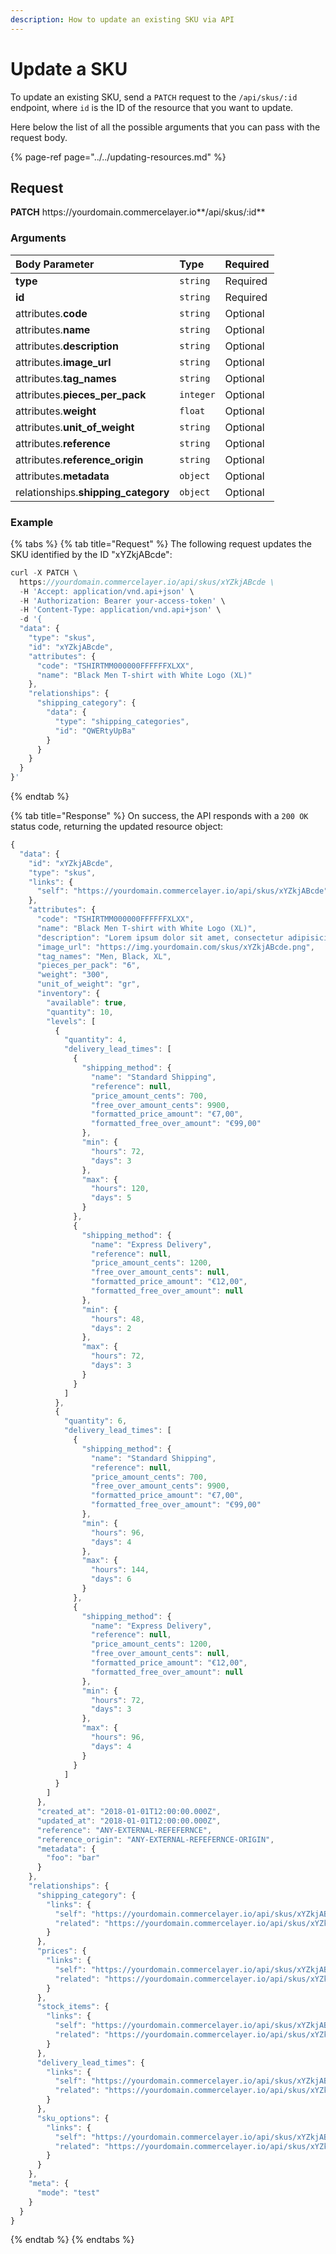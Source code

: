 ```yaml
---
description: How to update an existing SKU via API
---
```


# Update a SKU

To update an existing SKU, send a `PATCH` request to the `/api/skus/:id` endpoint, where `id` is the ID of the resource that you want to update.

Here below the list of all the possible arguments that you can pass with the request body.

{% page-ref page="../../updating-resources.md" %}

## Request

**PATCH** https://<i></i>yourdomain.commercelayer.io**/api/skus/:id**

### Arguments

| Body Parameter | Type | Required |
| :--- | :--- | :--- |
| **type** | `string` | Required |
| **id** | `string` | Required |
| attributes.**code** | `string` | Optional |
| attributes.**name** | `string` | Optional |
| attributes.**description** | `string` | Optional |
| attributes.**image_url** | `string` | Optional |
| attributes.**tag_names** | `string` | Optional |
| attributes.**pieces_per_pack** | `integer` | Optional |
| attributes.**weight** | `float` | Optional |
| attributes.**unit_of_weight** | `string` | Optional |
| attributes.**reference** | `string` | Optional |
| attributes.**reference_origin** | `string` | Optional |
| attributes.**metadata** | `object` | Optional |
| relationships.**shipping_category** | `object` | Optional |

### Example

{% tabs %}
{% tab title="Request" %}
The following request updates the SKU identified by the ID "xYZkjABcde":

```javascript
curl -X PATCH \
  https://yourdomain.commercelayer.io/api/skus/xYZkjABcde \
  -H 'Accept: application/vnd.api+json' \
  -H 'Authorization: Bearer your-access-token' \
  -H 'Content-Type: application/vnd.api+json' \
  -d '{
  "data": {
    "type": "skus",
    "id": "xYZkjABcde",
    "attributes": {
      "code": "TSHIRTMM000000FFFFFFXLXX",
      "name": "Black Men T-shirt with White Logo (XL)"
    },
    "relationships": {
      "shipping_category": {
        "data": {
          "type": "shipping_categories",
          "id": "QWERtyUpBa"
        }
      }
    }
  }
}'
```
{% endtab %}

{% tab title="Response" %}
On success, the API responds with a `200 OK` status code, returning the updated resource object:

```javascript
{
  "data": {
    "id": "xYZkjABcde",
    "type": "skus",
    "links": {
      "self": "https://yourdomain.commercelayer.io/api/skus/xYZkjABcde"
    },
    "attributes": {
      "code": "TSHIRTMM000000FFFFFFXLXX",
      "name": "Black Men T-shirt with White Logo (XL)",
      "description": "Lorem ipsum dolor sit amet, consectetur adipisicing elit, sed do eiusmod tempor incididunt ut labore et dolore magna aliqua.",
      "image_url": "https://img.yourdomain.com/skus/xYZkjABcde.png",
      "tag_names": "Men, Black, XL",
      "pieces_per_pack": "6",
      "weight": "300",
      "unit_of_weight": "gr",
      "inventory": {
        "available": true,
        "quantity": 10,
        "levels": [
          {
            "quantity": 4,
            "delivery_lead_times": [
              {
                "shipping_method": {
                  "name": "Standard Shipping",
                  "reference": null,
                  "price_amount_cents": 700,
                  "free_over_amount_cents": 9900,
                  "formatted_price_amount": "€7,00",
                  "formatted_free_over_amount": "€99,00"
                },
                "min": {
                  "hours": 72,
                  "days": 3
                },
                "max": {
                  "hours": 120,
                  "days": 5
                }
              },
              {
                "shipping_method": {
                  "name": "Express Delivery",
                  "reference": null,
                  "price_amount_cents": 1200,
                  "free_over_amount_cents": null,
                  "formatted_price_amount": "€12,00",
                  "formatted_free_over_amount": null
                },
                "min": {
                  "hours": 48,
                  "days": 2
                },
                "max": {
                  "hours": 72,
                  "days": 3
                }
              }
            ]
          },
          {
            "quantity": 6,
            "delivery_lead_times": [
              {
                "shipping_method": {
                  "name": "Standard Shipping",
                  "reference": null,
                  "price_amount_cents": 700,
                  "free_over_amount_cents": 9900,
                  "formatted_price_amount": "€7,00",
                  "formatted_free_over_amount": "€99,00"
                },
                "min": {
                  "hours": 96,
                  "days": 4
                },
                "max": {
                  "hours": 144,
                  "days": 6
                }
              },
              {
                "shipping_method": {
                  "name": "Express Delivery",
                  "reference": null,
                  "price_amount_cents": 1200,
                  "free_over_amount_cents": null,
                  "formatted_price_amount": "€12,00",
                  "formatted_free_over_amount": null
                },
                "min": {
                  "hours": 72,
                  "days": 3
                },
                "max": {
                  "hours": 96,
                  "days": 4
                }
              }
            ]
          }
        ]
      },
      "created_at": "2018-01-01T12:00:00.000Z",
      "updated_at": "2018-01-01T12:00:00.000Z",
      "reference": "ANY-EXTERNAL-REFEFERNCE",
      "reference_origin": "ANY-EXTERNAL-REFEFERNCE-ORIGIN",
      "metadata": {
        "foo": "bar"
      }
    },
    "relationships": {
      "shipping_category": {
        "links": {
          "self": "https://yourdomain.commercelayer.io/api/skus/xYZkjABcde/relationships/shipping_category",
          "related": "https://yourdomain.commercelayer.io/api/skus/xYZkjABcde/shipping_category"
        }
      },
      "prices": {
        "links": {
          "self": "https://yourdomain.commercelayer.io/api/skus/xYZkjABcde/relationships/prices",
          "related": "https://yourdomain.commercelayer.io/api/skus/xYZkjABcde/prices"
        }
      },
      "stock_items": {
        "links": {
          "self": "https://yourdomain.commercelayer.io/api/skus/xYZkjABcde/relationships/stock_items",
          "related": "https://yourdomain.commercelayer.io/api/skus/xYZkjABcde/stock_items"
        }
      },
      "delivery_lead_times": {
        "links": {
          "self": "https://yourdomain.commercelayer.io/api/skus/xYZkjABcde/relationships/delivery_lead_times",
          "related": "https://yourdomain.commercelayer.io/api/skus/xYZkjABcde/delivery_lead_times"
        }
      },
      "sku_options": {
        "links": {
          "self": "https://yourdomain.commercelayer.io/api/skus/xYZkjABcde/relationships/sku_options",
          "related": "https://yourdomain.commercelayer.io/api/skus/xYZkjABcde/sku_options"
        }
      }
    },
    "meta": {
      "mode": "test"
    }
  }
}
```
{% endtab %}
{% endtabs %}
